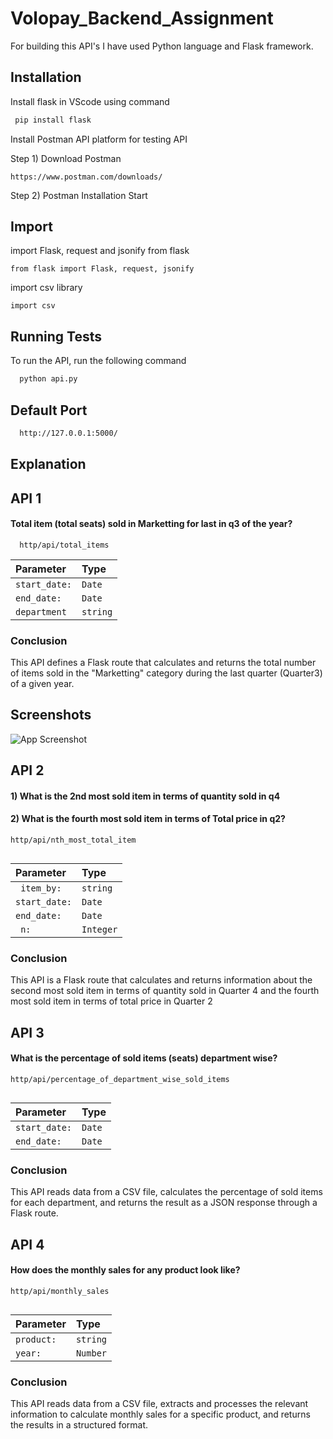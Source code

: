 # Volopay_Backend_Assignment
For building this API's I have used Python language and Flask framework.

## Installation

Install flask in VScode using command
```bash
 pip install flask
```

Install Postman API platform for testing API

Step 1) Download Postman

    https://www.postman.com/downloads/

Step 2)  Postman Installation Start

## Import

import Flask, request and jsonify from flask

    from flask import Flask, request, jsonify

import csv library

    import csv

## Running Tests

To run the API, run the following command

```bash
  python api.py
```

## Default Port
```bash
  http://127.0.0.1:5000/
```

## Explanation



    
## API 1

#### Total item (total seats) sold in Marketting for last in q3 of the year?

```
  http/api/total_items
```

| Parameter | Type                |
| :-------- | :------- | 
| `start_date:` | `Date` | 
| `end_date:` | `Date` | 
| `department` | `string` | 

### Conclusion

This API defines a Flask route that calculates and returns the total number of items sold in the "Marketting" category during the last quarter (Quarter3) of a given year.

## Screenshots

![App Screenshot](https://github.com/sakshi9401/Volopay_Backend_Assignment/blob/main/postman/API_1.png)


## API 2
#### 1) What is the 2nd most sold item in terms of quantity sold in q4
#### 2) What is the fourth most sold item in terms of Total price in q2?

```
http/api/nth_most_total_item
  
```

| Parameter | Type |  
 :-------- | :------- | 
| ` item_by:`      | `string` | 
| `start_date:` | `Date` | 
| `end_date:` | `Date` | 
| ` n:`      | `Integer` | 

### Conclusion

This API is a Flask route that calculates and returns information about the second most sold item in terms of quantity sold in Quarter 4 and the fourth most sold item in terms of total price in Quarter 2
     


## API 3
#### What is the percentage of sold items (seats) department wise?

```
http/api/percentage_of_department_wise_sold_items
  
```

| Parameter | Type     | 
| :-------- | :------- | 
| `start_date:`  | `Date` | 
| `end_date:`     | `Date` | 

### Conclusion

This API reads data from a CSV file, calculates the percentage of sold items for each department, and returns the result as a JSON response through a Flask route.

## API 4
#### How does the monthly sales for any product look like?

```
http/api/monthly_sales
  
```

| Parameter | Type     | 
| :-------- | :------- |
| `product: `      | `string` |
| `year: `      | `Number` |

### Conclusion
This API reads data from a CSV file, extracts and processes the relevant information to calculate monthly sales for a specific product, and returns the results in a structured format.







